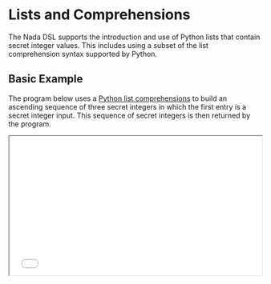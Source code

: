 # Lists and Comprehensions

The Nada DSL supports the introduction and use of Python lists that contain secret integer values. This includes using a subset of the list comprehension syntax supported by Python.

## Basic Example

The program below uses a [Python list comprehensions](https://docs.python.org/3/tutorial/datastructures.html#list-comprehensions) to build an ascending sequence of three secret integers in which the first entry is a secret integer input. This sequence of secret integers is then returned by the program.

<iframe src='img/nada-lang-tutorial-lists-and-comprehensions-0.html' height='278px' width='100%'></iframe>
<!--```python
from nada_dsl import *

def nada_main():
    data_owner = Party(name="data_owner")

    start = SecretInteger(Input(name="start", party=data_owner))

    sequence = [start + Integer(i) for i in range(3)]

    return [
        Output(sequence[i], "sequence_" + str(i), data_owner)
        for i in range(3)
    ]
```-->

## Voting Example using List Comprehensions

The program below assembles the secret votes from four voting parties (*i.e.*, `voters`) and returns the total for each of the two candidates. Because each voting party submits an input of either `1` or `2` for each candidate, the value `Integer(4)` is subtracted from the total for each candidate.

<iframe src='img/nada-lang-tutorial-lists-and-comprehensions-1.html' height='640px' width='100%'></iframe>
<!--```python
from nada_dsl import *

def total(xs: list[SecretInteger]) -> SecretInteger:
    return xs[0] + xs[1] + xs[2] + xs[3]

def nada_main():
    # Create the voter parties and the voting official party.
    voters = [Party("voter" + str(v)) for v in range(4)]
    official = Party(name="official")

    # Gather the inputs (one vote for each candidate from each voter).
    votes_per_candidate = [
        [
            SecretInteger(
                Input(
                    name="voter" + str(v) + "_candidate" + str(c),
                    party=Party("voter" + str(v))
                )
            )
            for v in range(4)
        ]
        for c in range(2)
    ]

    # Calculate and return the total for each candidate.
    return [
        Output(
            total(votes_per_candidate[c]) - Integer(4),
            "candidate" + str(c),
            official
        )
        for c in range(2)
    ]
```-->

A list comprehension is used to construct the list of parties corresponding to the voters. An expression containing a [Python list comprehension nested in another list comprehension](https://docs.python.org/3/tutorial/datastructures.html#nested-list-comprehensions) is used to assemble a list of lists `votes_per_candidate` that contains two lists (*i.e.*, a list of the votes submitted for each of the two candidates). Finally, a list comprehension is used to build the list of outputs.
